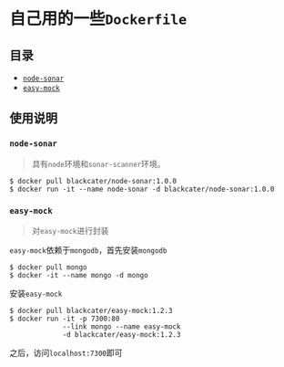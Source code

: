 
# 自己用的一些`Dockerfile`

## 目录

- [`node-sonar`](https://github.com/blackcater/docker/tree/master/node-sonar)
- [`easy-mock`](https://github.com/blackcater/docker/tree/master/easy-mock)

## 使用说明

### `node-sonar`

> 具有`node`环境和`sonar-scanner`环境。

```
$ docker pull blackcater/node-sonar:1.0.0
$ docker run -it --name node-sonar -d blackcater/node-sonar:1.0.0
```

### `easy-mock`

> 对`easy-mock`进行封装

`easy-mock`依赖于`mongodb`，首先安装`mongodb`

```
$ docker pull mongo
$ docker -it --name mongo -d mongo
```

安装`easy-mock`

```
$ docker pull blackcater/easy-mock:1.2.3
$ docker run -it -p 7300:80 
             --link mongo --name easy-mock 
             -d blackcater/easy-mock:1.2.3
```

之后，访问`localhost:7300`即可
